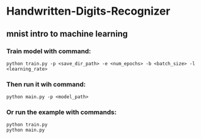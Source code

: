 # Handwritten-Digits-Recognizer
## mnist intro to machine learning
### Train model with command:
```
python train.py -p <save_dir_path> -e <num_epochs> -b <batch_size> -l <learning_rate>
```
### Then run it wih command:
```
python main.py -p <model_path>
```
### Or run the example with commands:
```
python train.py
python main.py
```
